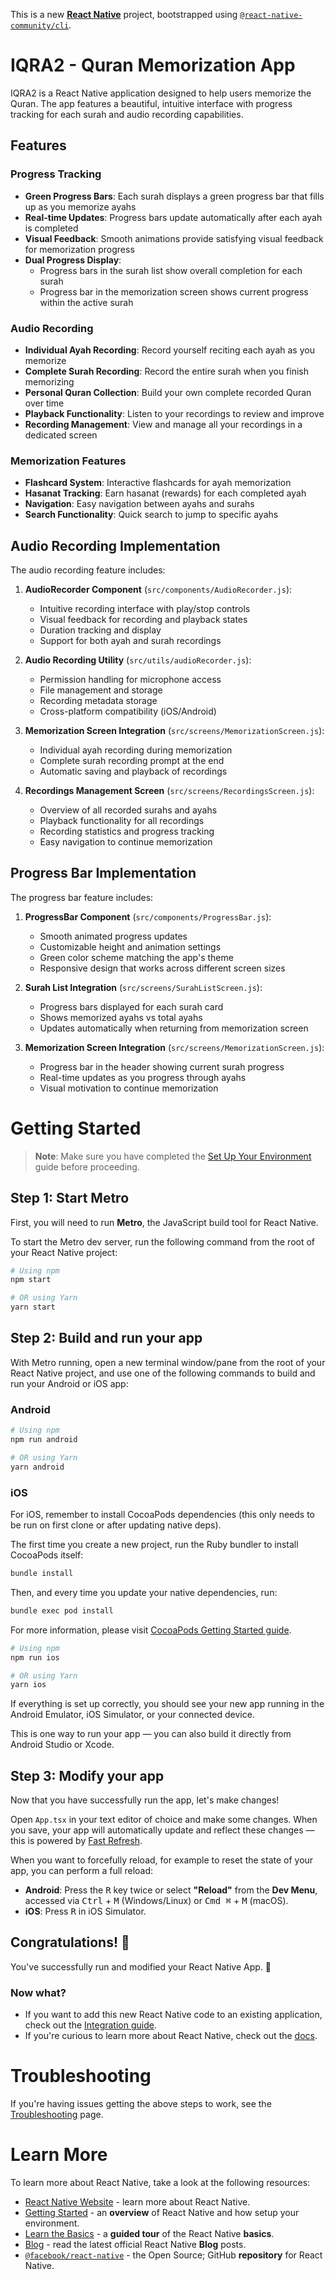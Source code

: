 This is a new [**React Native**](https://reactnative.dev) project, bootstrapped using [`@react-native-community/cli`](https://github.com/react-native-community/cli).

# IQRA2 - Quran Memorization App

IQRA2 is a React Native application designed to help users memorize the Quran. The app features a beautiful, intuitive interface with progress tracking for each surah and audio recording capabilities.

## Features

### Progress Tracking
- **Green Progress Bars**: Each surah displays a green progress bar that fills up as you memorize ayahs
- **Real-time Updates**: Progress bars update automatically after each ayah is completed
- **Visual Feedback**: Smooth animations provide satisfying visual feedback for memorization progress
- **Dual Progress Display**: 
  - Progress bars in the surah list show overall completion for each surah
  - Progress bar in the memorization screen shows current progress within the active surah

### Audio Recording
- **Individual Ayah Recording**: Record yourself reciting each ayah as you memorize
- **Complete Surah Recording**: Record the entire surah when you finish memorizing
- **Personal Quran Collection**: Build your own complete recorded Quran over time
- **Playback Functionality**: Listen to your recordings to review and improve
- **Recording Management**: View and manage all your recordings in a dedicated screen

### Memorization Features
- **Flashcard System**: Interactive flashcards for ayah memorization
- **Hasanat Tracking**: Earn hasanat (rewards) for each completed ayah
- **Navigation**: Easy navigation between ayahs and surahs
- **Search Functionality**: Quick search to jump to specific ayahs

## Audio Recording Implementation

The audio recording feature includes:

1. **AudioRecorder Component** (`src/components/AudioRecorder.js`):
   - Intuitive recording interface with play/stop controls
   - Visual feedback for recording and playback states
   - Duration tracking and display
   - Support for both ayah and surah recordings

2. **Audio Recording Utility** (`src/utils/audioRecorder.js`):
   - Permission handling for microphone access
   - File management and storage
   - Recording metadata storage
   - Cross-platform compatibility (iOS/Android)

3. **Memorization Screen Integration** (`src/screens/MemorizationScreen.js`):
   - Individual ayah recording during memorization
   - Complete surah recording prompt at the end
   - Automatic saving and playback of recordings

4. **Recordings Management Screen** (`src/screens/RecordingsScreen.js`):
   - Overview of all recorded surahs and ayahs
   - Playback functionality for all recordings
   - Recording statistics and progress tracking
   - Easy navigation to continue memorization

## Progress Bar Implementation

The progress bar feature includes:

1. **ProgressBar Component** (`src/components/ProgressBar.js`):
   - Smooth animated progress updates
   - Customizable height and animation settings
   - Green color scheme matching the app's theme
   - Responsive design that works across different screen sizes

2. **Surah List Integration** (`src/screens/SurahListScreen.js`):
   - Progress bars displayed for each surah card
   - Shows memorized ayahs vs total ayahs
   - Updates automatically when returning from memorization screen

3. **Memorization Screen Integration** (`src/screens/MemorizationScreen.js`):
   - Progress bar in the header showing current surah progress
   - Real-time updates as you progress through ayahs
   - Visual motivation to continue memorization

# Getting Started

> **Note**: Make sure you have completed the [Set Up Your Environment](https://reactnative.dev/docs/set-up-your-environment) guide before proceeding.

## Step 1: Start Metro

First, you will need to run **Metro**, the JavaScript build tool for React Native.

To start the Metro dev server, run the following command from the root of your React Native project:

```sh
# Using npm
npm start

# OR using Yarn
yarn start
```

## Step 2: Build and run your app

With Metro running, open a new terminal window/pane from the root of your React Native project, and use one of the following commands to build and run your Android or iOS app:

### Android

```sh
# Using npm
npm run android

# OR using Yarn
yarn android
```

### iOS

For iOS, remember to install CocoaPods dependencies (this only needs to be run on first clone or after updating native deps).

The first time you create a new project, run the Ruby bundler to install CocoaPods itself:

```sh
bundle install
```

Then, and every time you update your native dependencies, run:

```sh
bundle exec pod install
```

For more information, please visit [CocoaPods Getting Started guide](https://guides.cocoapods.org/using/getting-started.html).

```sh
# Using npm
npm run ios

# OR using Yarn
yarn ios
```

If everything is set up correctly, you should see your new app running in the Android Emulator, iOS Simulator, or your connected device.

This is one way to run your app — you can also build it directly from Android Studio or Xcode.

## Step 3: Modify your app

Now that you have successfully run the app, let's make changes!

Open `App.tsx` in your text editor of choice and make some changes. When you save, your app will automatically update and reflect these changes — this is powered by [Fast Refresh](https://reactnative.dev/docs/fast-refresh).

When you want to forcefully reload, for example to reset the state of your app, you can perform a full reload:

- **Android**: Press the <kbd>R</kbd> key twice or select **"Reload"** from the **Dev Menu**, accessed via <kbd>Ctrl</kbd> + <kbd>M</kbd> (Windows/Linux) or <kbd>Cmd ⌘</kbd> + <kbd>M</kbd> (macOS).
- **iOS**: Press <kbd>R</kbd> in iOS Simulator.

## Congratulations! :tada:

You've successfully run and modified your React Native App. :partying_face:

### Now what?

- If you want to add this new React Native code to an existing application, check out the [Integration guide](https://reactnative.dev/docs/integration-with-existing-apps).
- If you're curious to learn more about React Native, check out the [docs](https://reactnative.dev/docs/getting-started).

# Troubleshooting

If you're having issues getting the above steps to work, see the [Troubleshooting](https://reactnative.dev/docs/troubleshooting) page.

# Learn More

To learn more about React Native, take a look at the following resources:

- [React Native Website](https://reactnative.dev) - learn more about React Native.
- [Getting Started](https://reactnative.dev/docs/environment-setup) - an **overview** of React Native and how setup your environment.
- [Learn the Basics](https://reactnative.dev/docs/getting-started) - a **guided tour** of the React Native **basics**.
- [Blog](https://reactnative.dev/blog) - read the latest official React Native **Blog** posts.
- [`@facebook/react-native`](https://github.com/facebook/react-native) - the Open Source; GitHub **repository** for React Native.
